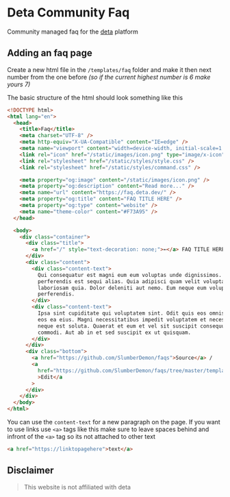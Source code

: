 # Deta Community Faq

Community managed faq for the [deta](https://deta.space) platform

## Adding an faq page

Create a new html file in the `/templates/faq` folder and make it then next number from the one before _(so if the current highest number is 6 make yours 7)_

The basic structure of the html should look something like this

```html
<!DOCTYPE html>
<html lang="en">
  <head>
    <title>Faq</title>
    <meta charset="UTF-8" />
    <meta http-equiv="X-UA-Compatible" content="IE=edge" />
    <meta name="viewport" content="width=device-width, initial-scale=1.0" />
    <link rel="icon" href="/static/images/icon.png" type="image/x-icon" />
    <link rel="stylesheet" href="/static/styles/style.css" />
    <link rel="stylesheet" href="/static/styles/command.css" />

    <meta property="og:image" content="/static/images/icon.png" />
    <meta property="og:description" content="Read more..." />
    <meta name="url" content="https://faq.deta.dev/" />
    <meta property="og:title" content="FAQ TITLE HERE" />
    <meta property="og:type" content="website" />
    <meta name="theme-color" content="#F73A95" />
  </head>

  <body>
    <div class="container">
      <div class="title">
        <a href="/" style="text-decoration: none;">←</a> FAQ TITLE HERE bot?
      </div>
      <div class="content">
        <div class="content-text">
          Qui consequatur est magni eum eum voluptas unde dignissimos. Quia
          perferendis est sequi alias. Quia adipisci quam velit voluptatum vero
          laboriosam quia. Dolor deleniti aut nemo. Eum neque eum voluptate ex
          perferendis.
        </div>
        <div class="content-text">
          Ipsa sint cupiditate qui voluptatem sint. Odit quis eos omnis neque ab
          eos ea eius. Magni necessitatibus impedit voluptatem et necessitatibus
          neque est soluta. Quaerat et eum et vel sit suscipit consequuntur
          commodi. Aut ab in et sed suscipit ex ut quisquam.
        </div>
      </div>
      <div class="bottom">
        <a href="https://github.com/SlumberDemon/faqs">Source</a> /
        <a
          href="https://github.com/SlumberDemon/faqs/tree/master/templates/faqs/{{ page }}"
          >Edit</a
        >
      </div>
    </div>
  </body>
</html>
```

You can use the `content-text` for a new paragraph on the page. If you want to use links use `<a>` tags like this make sure to leave spaces behind and infront of the `<a>` tag so its not attached to other text

```html
<a href="https://linktopagehere">text</a>
```

## Disclaimer

> This website is not affiliated with deta
